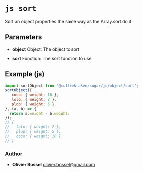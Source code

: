 


<!-- @namespace    sugar.js.object -->
<!-- @name    sort -->

# ```js sort ```


Sort an object properties the same way as the Array.sort do it

## Parameters

- **object**  Object: The object to sort

- **sort**  Function: The sort function to use



## Example (js)

```js
import sortObject from '@coffeekraken/sugar/js/object/sort';
sortObject({
   coco: { weight: 10 },
   lolo: { weight: 2 },
   plop: { weight: 5 }
}, (a, b) => {
  return a.weight - b.weight;
});
// {
//   lolo: { weight: 2 },
//   plop: { weight: 5 },
//   coco: { weight: 10 }
// }
```


### Author
- **Olivier Bossel** <a href="mailto:olivier.bossel@gmail.com">olivier.bossel@gmail.com</a> 




